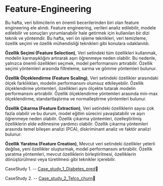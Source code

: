 # Feature-Engineering

Bu hafta, veri bilimcilerin en önemli becerilerinden biri olan feature engineering ele alındı. Feature engineering, verileri analiz edilebilir, modele edilebilir ve sonuçları yorumlanabilir hale getirmek için kullanılan bir dizi teknik ve yöntemdir. Bu hafta, veri ön işleme teknikleri, veri temizleme, özellik seçimi ve özellik mühendisliği teknikleri gibi konulara odaklanıldı.

**Özellik Seçimi (Feature Selection)**, Veri setindeki tüm özellikleri kullanmak, modelin karmaşıklığını artırarak aşırı öğrenmeye neden olabilir. Bu nedenle, yalnızca önemli özellikleri seçmek, model performansını artırabilir. Özellik seçimi yöntemleri arasında filtreleme, sarma ve gömme yöntemleri bulunur.

**Özellik Ölçeklendirme (Feature Scaling)**, Veri setindeki özellikler arasındaki ölçek farklılıkları, modelin performansını olumsuz etkileyebilir. Özellik ölçeklendirme yöntemleri, özellikleri aynı ölçekte tutarak modelin performansını artırabilir. Özellik ölçeklendirme yöntemleri arasında min-max ölçeklendirme, standartlaştırma ve normalleştirme yöntemleri bulunur.

**Özellik Çıkarma (Feature Extraction)**, Veri setindeki özelliklerin sayısı çok fazla olabilir ve bu durum, model eğitim sürecini yavaşlatabilir ve aşırı öğrenmeye neden olabilir. Özellik çıkarma yöntemleri, özelleştirilmiş özelliklerin elde edilmesine yardımcı olabilir. Özellik çıkarma yöntemleri arasında temel bileşen analizi (PCA), diskriminant analiz ve faktör analizi bulunur.

**Özellik Yaratma (Feature Creation)**, Mevcut veri setindeki özellikler yeterli değilse, yeni özellikler oluşturmak, model performansını artırabilir. Özellik yaratma yöntemleri, mevcut özelliklerin birleştirilmesi, özelliklerin dönüştürülmesi veya türetilmesi gibi teknikler içerebilir.

CaseStudy 1. -- [Case_study_1_Diabetes_pred](https://github.com/turanimre/Feature-Engineering/blob/main/Case_study_1_Diabetes_pred.py)🔗

CaseStudy 2. -- [Case_study_2_Telco_churn](https://github.com/turanimre/Feature-Engineering/blob/main/Case_study_2_Telco_churn.py)🔗
